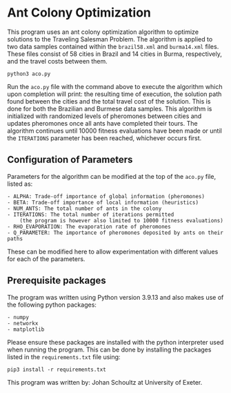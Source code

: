 # Ant Colony Optimization

This program uses an ant colony optimization algorithm to optimize solutions to the Traveling Salesman Problem. The algorithm is applied to two data samples contained within the `brazil58.xml` and `burma14.xml` files. These files consist of 58 cities in Brazil and 14 cities in Burma, respectively, and the travel costs between them.

    python3 aco.py

Run the `aco.py` file with the command above to execute the algorithm which upon completion will print: the resulting time of execution, the solution path found between the cities and the total travel cost of the solution. This is done for both the Brazilian and Burmese data samples. This algorithm is initialized with randomized levels of pheromones between cities and updates pheromones once all ants have completed their tours. The algorithm continues until 10000 fitness evaluations have been made or until the `ITERATIONS` parameter has been reached, whichever occurs first.

## Configuration of Parameters

Parameters for the algorithm can be modified at the top of the `aco.py` file, listed as:

    - ALPHA: Trade-off importance of global information (pheromones)
    - BETA: Trade-off importance of local information (heuristics)
    - NUM_ANTS: The total number of ants in the colony
    - ITERATIONS: The total number of iterations permitted
        (the program is however also limited to 10000 fitness evaluations)
    - RHO_EVAPORATION: The evaporation rate of pheromones
    - Q_PARAMETER: The importance of pheromones deposited by ants on their paths

These can be modified here to allow experimentation with different values for each of the parameters.

## Prerequisite packages

The program was written using Python version 3.9.13 and also makes use of the following python packages:

    - numpy
    - networkx
    - matplotlib

Please ensure these packages are installed with the python interpreter used when running the program. This can be done by installing the packages listed in the `requirements.txt` file using:

    pip3 install -r requirements.txt

This program was written by: Johan Schoultz at University of Exeter.
